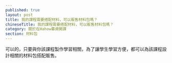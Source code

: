 ```yaml
---
published: true
layout: post
title: 我的課程需要搭配材料，可以販售材料包嗎？
chineseTitle: 我的課程需要搭配材料，可以販售材料包嗎？
category: 關於在Hahow募資開課
section: 材料包
---
```

 

可以的，只要與你該課程製作學習相關，為了讓學生學習方便，都可以為該課程設計相關的材料包搭配販售。